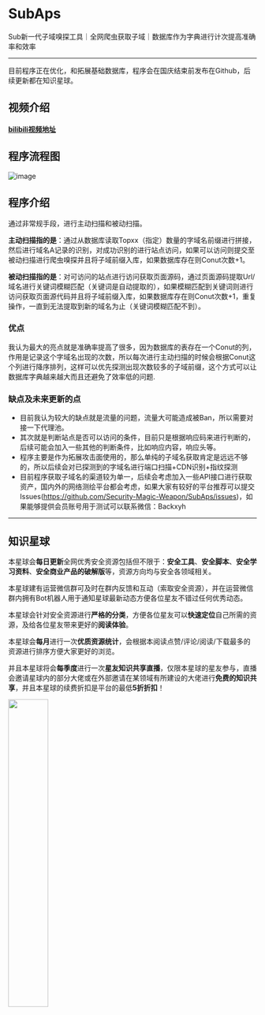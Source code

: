 # SubAps
Sub新一代子域嗅探工具｜全网爬虫获取子域｜数据库作为字典进行计次提高准确率和效率

----

目前程序正在优化，和拓展基础数据库，程序会在国庆结束前发布在Github，后续更新都在知识星球。

## 视频介绍
#### [bilibili视频地址](https://www.bilibili.com/video/BV1HG4y1W75s)

## 程序流程图

![image](https://tva1.sinaimg.cn/large/006y8mN6gy1h6towrjjwgj31hw0u0gp0.jpg)

## 程序介绍

通过非常规手段，进行主动扫描和被动扫描。

**主动扫描指的是**：通过从数据库读取Topxx（指定）数量的字域名前缀进行拼接，然后进行域名A记录的识别，对成功识别的进行站点访问，如果可以访问则提交至被动扫描进行爬虫嗅探并且将子域前缀入库，如果数据库存在则Conut次数+1。

**被动扫描指的是**：对可访问的站点进行访问获取页面源码，通过页面源码提取Url/域名进行关键词模糊匹配（关键词是自动提取的），如果模糊匹配到关键词则进行访问获取页面源代码并且将子域前缀入库，如果数据库存在则Conut次数+1，重复操作，一直到无法提取到新的域名为止（关键词模糊匹配不到）。

### 优点

我认为最大的亮点就是准确率提高了很多，因为数据库的表存在一个Conut的列，作用是记录这个字域名出现的次数，所以每次进行主动扫描的时候会根据Conut这个列进行降序排列，这样可以优先探测出现次数较多的子域前缀，这个方式可以让数据库字典越来越大而且还避免了效率低的问题.

### 缺点及未来更新的点

* 目前我认为较大的缺点就是流量的问题，流量大可能造成被Ban，所以需要对接一下代理池。
* 其次就是判断站点是否可以访问的条件，目前只是根据响应码来进行判断的，后续可能会加入一些其他的判断条件，比如响应内容，响应头等。
* 程序主要是作为拓展攻击面使用的，那么单纯的子域名获取肯定是远远不够的，所以后续会对已探测到的字域名进行端口扫描+CDN识别+指纹探测
* 目前程序获取子域名的渠道较为单一，后续会考虑加入一些API接口进行获取资产，国内外的网络测绘平台都会考虑，如果大家有较好的平台推荐可以提交Issues(https://github.com/Security-Magic-Weapon/SubAps/issues)，如果能够提供会员账号用于测试可以联系微信：Backxyh

----

## 知识星球

本星球会**每日更新**全网优秀安全资源包括但不限于：**安全工具**、**安全脚本**、**安全学习资料**、**安全商业产品的破解版**等，资源方向均与安全各领域相关。

本星球建有运营微信群可及时在群内反馈和互动（索取安全资源），并在运营微信群内拥有Bot机器人用于通知星球最新动态方便各位星友不错过任何优秀动态。

本星球会针对安全资源进行**严格的分类**，方便各位星友可以**快速定位**自己所需的资源，及给各位星友带来更好的**阅读体验**。

本星球会**每月**进行一次**优质资源统计**，会根据本阅读点赞/评论/阅读/下载最多的资源进行排序方便大家更好的浏览。

并且本星球将会**每季度**进行一次**星友知识共享直播**，仅限本星球的星友参与，直播会邀请星球内的部分大佬或在外部邀请在某领域有所建设的大佬进行**免费的知识共享**，并且本星球的续费折扣是平台的最低**5折折扣**！

<img src=https://tva1.sinaimg.cn/large/006y8mN6gy1h6tocodn91j30ku0bggm5.jpg width=40% />
